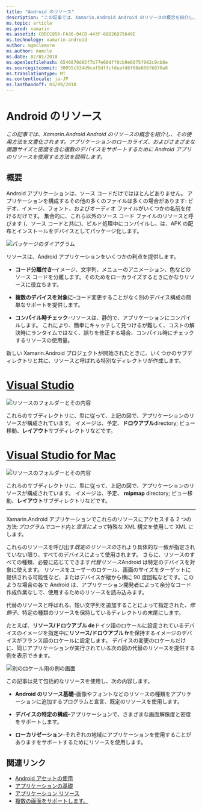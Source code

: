 ```yaml
---
title: "Android のリソース"
description: "この記事では、Xamarin.Android Android のリソースの概念を紹介し、その使用方法を文書化されます。 アプリケーションのローカライズ、およびさまざまな画面サイズと密度を含む複数のデバイスをサポートするために Android アプリのリソースを使用する方法を説明します。"
ms.topic: article
ms.prod: xamarin
ms.assetid: C0DCC856-FA36-04CD-443F-68D26075649E
ms.technology: xamarin-android
author: mgmclemore
ms.author: mamcle
ms.date: 02/01/2018
ms.openlocfilehash: 6546870d85f7b77e60dff0cb9e6075f982c9cb8e
ms.sourcegitcommit: 30055c534d9caf5dffcfdeafd6f08e666fb870a8
ms.translationtype: MT
ms.contentlocale: ja-JP
ms.lasthandoff: 03/09/2018
---
```

# <a name="android-resources"></a>Android のリソース

_この記事では、Xamarin.Android Android のリソースの概念を紹介し、その使用方法を文書化されます。アプリケーションのローカライズ、およびさまざまな画面サイズと密度を含む複数のデバイスをサポートするために Android アプリのリソースを使用する方法を説明します。_


## <a name="overview"></a>概要

Android アプリケーションは、ソース コードだけではほとんどありません。 アプリケーションを構成するその他の多くのファイルは多くの場合があります: ビデオ、イメージ、フォント、およびオーディオ ファイルがいくつかの名前を付けるだけです。 集合的に、これら以外のソース コード ファイルのリソースと呼びます (、ソース コードと共に)、ビルド処理中にコンパイルし、は、APK の配布とインストールをデバイスとしてパッケージ化します。

![パッケージのダイアグラム](images/packaging-diagram.png)

リソースは、Android アプリケーションをいくつかの利点を提供します。

-  **コード分離付き**&ndash;イメージ、文字列、メニューのアニメーション、色などのソース コードを分離します。そのためをローカライズするときにかなりリソースに役立ちます。

-  **複数のデバイスを対象に**&ndash;コード変更することがなく別のデバイス構成の簡単なサポートを提供します。

-  **コンパイル時チェック**&ndash;リソースは、静的で、アプリケーションにコンパイルします。 これにより、簡単にキャッチして見つけるが難しく、コストの解決時にランタイムではなく、誤りを修正する場合、コンパイル時にチェックするリソースの使用量。

新しい Xamarin.Android プロジェクトが開始されたときに、いくつかのサブディレクトリと共に、リソースと呼ばれる特別なディレクトリが作成します。

# <a name="visual-studiotabvswin"></a>[Visual Studio](#tab/vswin)

![リソースのフォルダーとその内容](images/resources-folder-vs.png)

これらのサブディレクトリに、型に従って、上記の図で、アプリケーションのリソースが構成されています。 イメージは、予定、**ドロウアブル**directory; ビュー移動、**レイアウト**サブディレクトリなどです。
 
# <a name="visual-studio-for-mactabvsmac"></a>[Visual Studio for Mac](#tab/vsmac)

![リソースのフォルダーとその内容](images/resources-folder-xs.png)

これらのサブディレクトリに、型に従って、上記の図で、アプリケーションのリソースが構成されています。 イメージは、予定、 **mipmap** directory; ビュー移動、**レイアウト**サブディレクトリなどです。
 
-----

Xamarin.Android アプリケーションでこれらのリソースにアクセスする 2 つの方法:*プログラムで*コード内と*宣言によって*特殊な XML 構文を使用して XML にします。

これらのリソースを呼び出す*既定のリソースの*されより具体的な一致が指定されていない限り、すべてのデバイスによって使用されます。 さらに、リソースのすべての種類、必要に応じてできます*代替リソース*Android は特定のデバイスを対象に使えます。 リソースをユーザーのロケール、画面のサイズをターゲットに提供される可能性など、またはデバイスが縦から横に 90 度回転などです。このような場合の各で Android は、アプリケーション開発者によって余分なコード作成作業なしで、使用するためのリソースを読み込みます。

代替のリソースと呼ばれる、短い文字列を追加することによって指定された、*修飾子*、特定の種類のリソースを保持しているディレクトリの末尾にします。

たとえば、**リソース/ドロウアブル de**ドイツ語のロケールに設定されているデバイスのイメージを指定中に**リソース/ドロウアブル fr**を保持するイメージのデバイスがフランス語のロケールに設定します。 デバイスの変更のロケールだけに、同じアプリケーションが実行されている次の図の代替のリソースを提供する例を表示できます。

![別のロケール用の例の画面](images/localized-screenshots.png)

この記事は見て包括的なリソースを使用し、次の内容します。

-  **Android のリソース基礎**&ndash;画像やフォントなどのリソースの種類をアプリケーションに追加するプログラムと宣言、既定のリソースを使用します。

-  **デバイスの特定の構成**&ndash;アプリケーションで、さまざまな画面解像度と密度をサポートします。

-  **ローカリゼーション**&ndash;それぞれの地域にアプリケーションを使用することがありますをサポートするためにリソースを使用します。


## <a name="related-links"></a>関連リンク

- [Android アセットの使用](~/android/app-fundamentals/resources-in-android/android-assets.md)
- [アプリケーションの基礎](http://developer.android.com/guide/topics/fundamentals.html)
- [アプリケーション リソース](http://developer.android.com/guide/topics/resources/index.html)
- [複数の画面をサポートします。](http://developer.android.com/guide/practices/screens_support.html)
